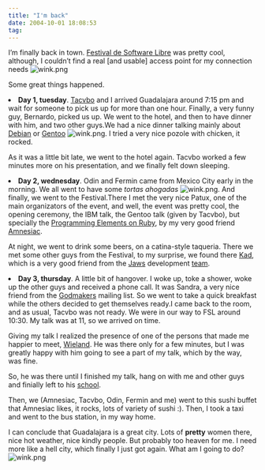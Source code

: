 ```yaml
---
title: "I'm back"
date: 2004-10-01 18:08:53
tag: 
---
```

<p>I’m finally back in town. <a href="http://web.archive.org/web/20041018111240/http://fsl.glo.org.mx/">Festival de Software Libre</a> was pretty cool, although, I couldn’t find a real [and usable] access point for my connection needs <img alt="wink.png" src="http://web.archive.org/web/20041018111240/http://www.damog.net/images/emoticons/wink.png"/>

Some great things happened.
</p>
<li>
<strong>Day 1, tuesday</strong>. <a href="http://web.archive.org/web/20041018111240/http://blog.tacvbo.net/">Tacvbo</a> and I arrived Guadalajara around 7:15&#160;pm and wait for someone to pick us up for more than one hour. Finally, a very funny guy, Bernardo, picked us up. We went to the hotel, and then to have dinner with him, and two other guys.We had a nice dinner talking mainly about <a href="http://web.archive.org/web/20041018111240/http://www.debian.org/">Debian</a> or <a href="http://web.archive.org/web/20041018111240/http://www.gentoo.org/">Gentoo</a> <img alt="wink.png" src="http://web.archive.org/web/20041018111240/http://www.damog.net/images/emoticons/wink.png"/>. I tried a very nice pozole with chicken, it rocked.

As it was a little bit late, we went to the hotel again. Tacvbo worked a few minutes more on his presentation, and we finally felt down sleeping.</li>
<li>
<strong>Day 2, wednesday</strong>. Odin and Fermin came from Mexico City early in the morning. We all went to have some <em>tortas ahogadas</em> <img alt="wink.png" src="http://web.archive.org/web/20041018111240/http://www.damog.net/images/emoticons/wink.png"/>. And finally, we went to the Festival.There I met the very nice Patux, one of the main organizators of the event, and well, the event was pretty cool, the opening ceremony, the IBM talk, the Gentoo talk (given by Tacvbo), but specially the <a href="http://web.archive.org/web/20041018111240/http://www.unix-power.net/amnesiac/docs/ruby.html">Programming Elements on Ruby</a>, by my very good friend <a href="http://web.archive.org/web/20041018111240/http://www.unix-power.net/amnesiac">Amnesiac</a>.

At night, we went to drink some beers, on a catina-style taqueria. There we met some other guys from the Festival, to my surprise, we found there <a href="http://web.archive.org/web/20041018111240/http://kad.gulags.org/">Kad</a>, which is a very good friend from the <a href="http://web.archive.org/web/20041018111240/http://jaws-project.sf.net/">Jaws</a> development <a href="http://web.archive.org/web/20041018111240/http://planet.jaws.com.mx/">team</a>.</li>
<li>
<strong>Day 3, thursday</strong>. A little bit of hangover. I woke up, toke a shower, woke up the other guys and received a phone call. It was Sandra, a very nice friend from the <a href="http://web.archive.org/web/20041018111240/http://yahoogroups.com/Godmakers">Godmakers</a> mailing list. So we went to take a quick breakfast while the others decided to get themselves ready.I came back to the room, and as usual, Tacvbo was not ready. We were in our way to FSL around 10:30. My talk was at 11, so we arrived on time.

Giving my talk I realized the presence of one of the persons that made me happier to meet, <a href="http://web.archive.org/web/20041018111240/http://www.kublun.com/">Wieland</a>. He was there only for a few minutes, but I was greatly happy with him going to see a part of my talk, which by the way, was fine.

So, he was there until I finished my talk, hang on with me and other guys and finially left to his <a href="http://web.archive.org/web/20041018111240/http://www.iteso.mx/">school</a>.

Then, we (Amnesiac, Tacvbo, Odin, Fermin and me) went to this sushi buffet that Amnesiac likes, it rocks, lots of variety of sushi :). Then, I took a taxi and went to the bus station, in my way home.

I can conclude that Guadalajara is a great city. Lots of <strong>pretty</strong> women there, nice hot weather, nice kindly people. But probably too heaven for me. I need more like a hell city, which finally I just got again. What am I going to do? <img alt="wink.png" src="http://web.archive.org/web/20041018111240/http://www.damog.net/images/emoticons/wink.png"/>
</li>
